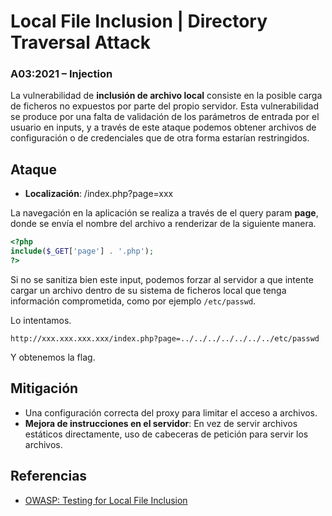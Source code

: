 # Local File Inclusion | Directory Traversal Attack
### A03:2021 – Injection

La vulnerabilidad de **inclusión de archivo local** consiste en la posible carga de ficheros no expuestos por parte del propio servidor.
Esta vulnerabilidad se produce por una falta de validación de los parámetros de entrada por el usuario en inputs, y a través de este ataque podemos obtener archivos de configuración o de credenciales que de otra forma estarían restringidos. 

## Ataque

- **Localización**: /index.php?page=xxx

La navegación en la aplicación se realiza a través de el query param **page**, donde se envía el nombre del archivo a renderizar de la siguiente manera.

```php
<?php
include($_GET['page'] . '.php');
?>
```

Si no se sanitiza bien este input, podemos forzar al servidor a que intente cargar un archivo dentro de su sistema de ficheros local que tenga información comprometida, como por ejemplo `/etc/passwd`.

Lo intentamos.
```
http://xxx.xxx.xxx.xxx/index.php?page=../../../../../../../etc/passwd
```

Y obtenemos la flag.
## Mitigación

- Una configuración correcta del proxy para limitar el acceso a archivos.
- **Mejora de instrucciones en el servidor**: En vez de servir archivos estáticos directamente, uso de cabeceras de petición para servir los archivos.

## Referencias
- [OWASP: Testing for Local File Inclusion](https://owasp.org/www-project-web-security-testing-guide/v42/4-Web_Application_Security_Testing/07-Input_Validation_Testing/11.1-Testing_for_Local_File_Inclusion)